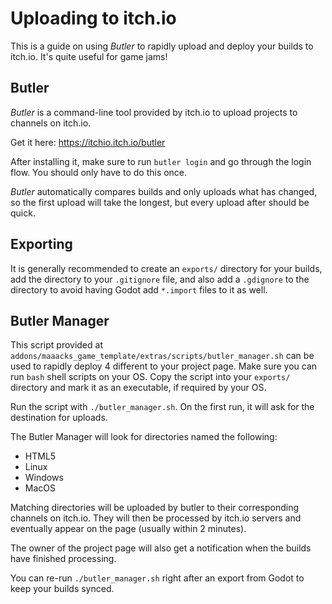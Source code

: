 # Uploading to itch.io

This is a guide on using *Butler* to rapidly upload and deploy your builds to itch.io. It's quite useful for game jams!  

## Butler

*Butler* is a command-line tool provided by itch.io to upload projects to channels on itch.io.

Get it here: https://itchio.itch.io/butler

After installing it, make sure to run `butler login` and go through the login flow. You should only have to do this once.

*Butler* automatically compares builds and only uploads what has changed, so the first upload will take the longest, but every upload after should be quick.

## Exporting

It is generally recommended to create an `exports/` directory for your builds, add the directory to your `.gitignore` file, and also add a `.gdignore` to the directory to avoid having Godot add `*.import` files to it as well.


## Butler Manager

This script provided at `addons/maaacks_game_template/extras/scripts/butler_manager.sh` can be used to rapidly deploy 4 different to your project page. Make sure you can run `bash` shell scripts on your OS. Copy the script into your `exports/` directory and mark it as an executable, if required by your OS.

Run the script with `./butler_manager.sh`. On the first run, it will ask for the destination for uploads.

The Butler Manager will look for directories named the following:  

* HTML5
* Linux
* Windows
* MacOS

Matching directories will be uploaded by butler to their corresponding channels on itch.io. They will then be processed by itch.io servers and eventually appear on the page (usually within 2 minutes).

The owner of the project page will also get a notification when the builds have finished processing.

You can re-run `./butler_manager.sh` right after an export from Godot to keep your builds synced.